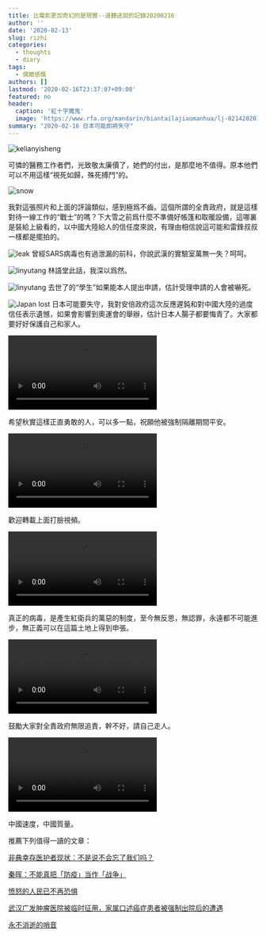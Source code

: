 ```yaml
---
title: 比電影更加奇幻的是現實--道聽途說的記錄20200216
author: ''
date: '2020-02-13'
slug: rizhi
categories:
  - thoughts
  - diary
tags:
  - 偶爾感慨
authors: []
lastmod: '2020-02-16T23:37:07+09:00'
featured: no
header:
  caption: '紅十字魔鬼'
  image: 'https://www.rfa.org/mandarin/biantailajiaomanhua/lj-02142020135920.html/WKqpknBz.jpeg/@@images/65a754b6-61f2-40f6-a6b6-20635dd256c5.jpeg'
summary: "2020-02-16 日本可能即將失守"
---
```



![kelianyisheng](/post/2020-02-13-rizhi_files/IMG_3702.JPG)

可憐的醫務工作者們，光致敬太廉價了，她們的付出，是那麼地不值得。原本他們可以不用這樣“視死如歸，殊死搏鬥”的。


![snow](/post/2020-02-13-rizhi_files/IMG_3706.jpg)

我對這張照片和上面的評論類似，感到極爲不齒。這個所謂的全責政府，就是這樣對待一線工作的“戰士”的嗎？下大雪之前爲什麼不準備好帳篷和取暖設備，這哪裏是裝給上級看的，以中國大陸給人的信任度來說，有理由相信說這可能和雷鋒叔叔一樣都是擺拍的。

![leak](/post/2020-02-13-rizhi_files/IMG_3699.jpg)
曾經SARS病毒也有過泄漏的前科，你說武漢的實驗室萬無一失？呵呵。



![linyutang](/post/2020-02-13-rizhi_files/IMG_3688.JPG)
林語堂此話，我深以爲然。


![linyutang](/post/2020-02-13-rizhi_files/EQy9iSiUUAEVvkk.jpeg)
去世了的“學生”如果能本人提出申請，估計受理申請的人會被嚇死。


![Japan lost](/post/2020-02-13-rizhi_files/IMG_3658.PNG)
日本可能要失守，我對安倍政府這次反應遲鈍和對中國大陸的過度信任表示遺憾，如果會影響到奧運會的舉辦，估計日本人腸子都要悔青了。大家都要好好保護自己和家人。


<video width=auto height=auto controls allowfullscreen>
  <source src="/post/2020-02-13-rizhi_files/5043213386575701557.mp4" type="video/mp4">
  <source src="movie.ogg" type="video/ogg">
  Your browser does not support the video tag.
</video>

希望秋實這樣正直勇敢的人，可以多一點，祝願他被強制隔離期間平安。

<video width=auto height=auto controls allowfullscreen>
  <source src="/post/2020-02-13-rizhi_files/1041727512364204558.mp4" type="video/mp4">
  <source src="movie.ogg" type="video/ogg">
  Your browser does not support the video tag.
</video>

歡迎轉載上面打臉視頻。


<video width=auto height=auto controls allowfullscreen>
  <source src="/post/2020-02-13-rizhi_files/-9056616903857668027.mp4" type="video/mp4">
  <source src="movie.ogg" type="video/ogg">
  Your browser does not support the video tag.
</video>

真正的病毒，是產生紅衛兵的萬惡的制度，至今無反思，無認罪，永遠都不可能進步，無正義可以在這篇土地上得到申張。

<video width=auto height=auto controls allowfullscreen>
  <source src="/post/2020-02-13-rizhi_files/-8524813759240449601.mp4" type="video/mp4">
  <source src="movie.ogg" type="video/ogg">
  Your browser does not support the video tag.
</video>

鼓勵大家對全責政府無限追責，幹不好，請自己走人。


<video width=auto height=auto controls allowfullscreen>
  <source src="/post/2020-02-13-rizhi_files/-872169562445073438.mp4" type="video/mp4">
  <source src="movie.ogg" type="video/ogg">
  Your browser does not support the video tag.
</video>

中國速度，中國質量。

推薦下列值得一讀的文章：

[非典幸存医护者现状：不是说不会忘了我们吗？](https://github.com/Terminus2049/Terminus2049.github.io/blob/master/_posts/2020-02-16-sars.md)

[秦晖：不能真把「防疫」当作「战争」](https://github.com/Terminus2049/Terminus2049.github.io/blob/master/_posts/2020-02-16-qin-hui-2.md)

[愤怒的人民已不再恐惧](https://github.com/Terminus2049/Terminus2049.github.io/blob/master/_posts/2020-02-13-%E6%84%A4%E6%80%92%E7%9A%84%E4%BA%BA%E6%B0%91%E5%B7%B2%E4%B8%8D%E5%86%8D%E6%81%90%E6%83%A7.md)


[武汉广发肿瘤医院被临时征用，家属口述癌症患者被强制出院后的遭遇](https://github.com/Terminus2049/Terminus2049.github.io/blob/master/_posts/2020-02-14-wuhan-hosiptal.md)

[永不消逝的哨音](https://github.com/Terminus2049/Terminus2049.github.io/blob/master/_posts/2020-02-15-ni-shou-ye.md)
